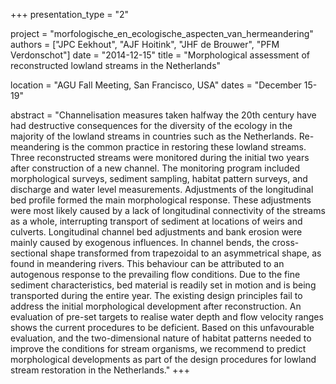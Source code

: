 +++
presentation_type = "2"

project = "morfologische_en_ecologische_aspecten_van_hermeandering"
authors = ["JPC Eekhout", "AJF Hoitink", "JHF de Brouwer", "PFM Verdonschot"]
date = "2014-12-15"
title = "Morphological assessment of reconstructed lowland streams in the Netherlands"

location = "AGU Fall Meeting, San Francisco, USA"
dates = "December 15-19"

abstract = "Channelisation measures taken halfway the 20th century have had destructive consequences for the diversity of the ecology in the majority of the lowland streams in countries such as the Netherlands. Re-meandering is the common practice in restoring these lowland streams. Three reconstructed streams were monitored during the initial two years after construction of a new channel. The monitoring program included morphological surveys, sediment sampling, habitat pattern surveys, and discharge and water level measurements. Adjustments of the longitudinal bed profile formed the main morphological response. These adjustments were most likely caused by a lack of longitudinal connectivity of the streams as a whole, interrupting transport of sediment at locations of weirs and culverts. Longitudinal channel bed adjustments and bank erosion were mainly caused by exogenous influences. In channel bends, the cross-sectional shape transformed from trapezoidal to an asymmetrical shape, as found in meandering rivers. This behaviour can be attributed to an autogenous response to the prevailing flow conditions. Due to the fine sediment characteristics, bed material is readily set in motion and is being transported during the entire year. The existing design principles fail to address the initial morphological development after reconstruction. An evaluation of pre-set targets to realise water depth and flow velocity ranges shows the current procedures to be deficient. Based on this unfavourable evaluation, and the two-dimensional nature of habitat patterns needed to improve the conditions for stream organisms, we recommend to predict morphological developments as part of the design procedures for lowland stream restoration in the Netherlands."
+++